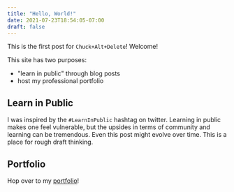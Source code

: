 ```yaml
---
title: "Hello, World!"
date: 2021-07-23T18:54:05-07:00
draft: false
---
```


This is the first post for `Chuck+Alt+Delete`! Welcome!

This site has two purposes:
- "learn in public" through blog posts
- host my professional portfolio

## Learn in Public

I was inspired by the `#LearnInPublic` hashtag on twitter. Learning in public makes one feel vulnerable, but the upsides in terms of community and learning can be tremendous. Even this post might evolve over time. This is a place for rough draft thinking.

## Portfolio

Hop over to my [portfolio](/posts/portfolio)!

